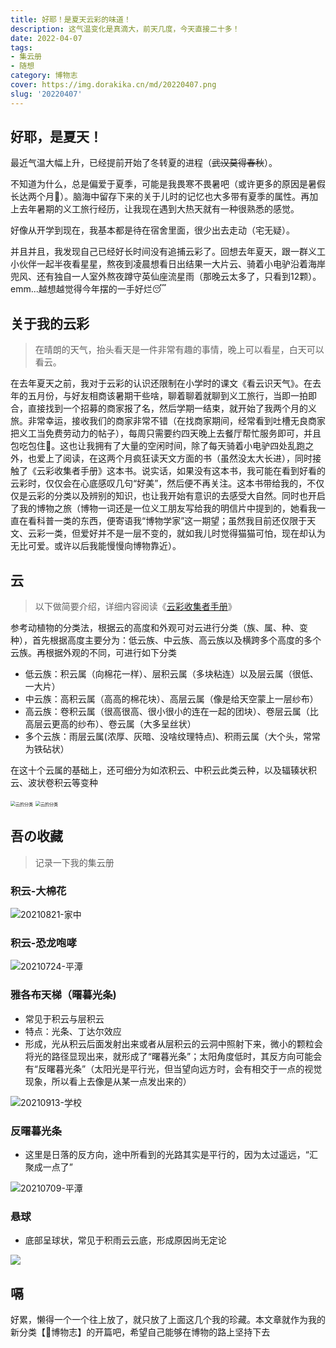 ```yaml
---
title: 好耶！是夏天云彩的味道！
description: 这气温变化是真滴大，前天几度，今天直接二十多！
date: 2022-04-07
tags: 
- 集云册
- 随想
category: 博物志
cover: https://img.dorakika.cn/md/20220407.png
slug: '20220407'
---
```


## 好耶，是夏天！

最近气温大幅上升，已经提前开始了冬转夏的进程（~~武汉莫得春秋~~）。

不知道为什么，总是偏爱于夏季，可能是我畏寒不畏暑吧（或许更多的原因是暑假长达两个月🤯）。脑海中留存下来的关于儿时的记忆也大多带有夏季的属性。再加上去年暑期的义工旅行经历，让我现在遇到大热天就有一种很熟悉的感觉。

好像从开学到现在，我基本都是待在宿舍里面，很少出去走动（宅无疑）。

并且并且，我发现自己已经好长时间没有追捕云彩了。回想去年夏天，跟一群义工小伙伴一起半夜看星星，熬夜到凌晨想看日出结果一大片云、骑着小电驴沿着海岸兜风、还有独自一人室外熬夜蹲守英仙座流星雨（那晚云太多了，只看到12颗）。emm...越想越觉得今年摆的一手好烂😴

## 关于我的云彩

> 在晴朗的天气，抬头看天是一件非常有趣的事情，晚上可以看星，白天可以看云。

在去年夏天之前，我对于云彩的认识还限制在小学时的课文《看云识天气》。在去年的五月份，与好友相商该暑期干些啥，聊着聊着就聊到义工旅行，当即一拍即合，直接找到一个招募的商家报了名，然后学期一结束，就开始了我两个月的义旅。非常幸运，接收我们的商家非常不错（在找商家期间，经常看到吐槽无良商家把义工当免费劳动力的帖子），每周只需要约四天晚上去餐厅帮忙服务即可，并且包吃包住🤤。这也让我拥有了大量的空闲时间，除了每天骑着小电驴四处乱跑之外，也爱上了阅读，在这两个月疯狂读天文方面的书（虽然没太大长进），同时接触了《云彩收集者手册》这本书。说实话，如果没有这本书，我可能在看到好看的云彩时，仅仅会在心底感叹几句“好美”，然后便不再关注。这本书带给我的，不仅仅是云彩的分类以及辨别的知识，也让我开始有意识的去感受大自然。同时也开启了我的博物之旅（博物一词还是一位义工朋友写给我的明信片中提到的，她看我一直在看科普一类的东西，便寄语我“博物学家”这一期望；虽然我目前还仅限于天文、云彩一类，但爱好并不是一层不变的，就如我儿时觉得猫猫可怕，现在却认为无比可爱。或许以后我能慢慢向博物靠近）。

## 云

> 以下做简要介绍，详细内容阅读《[云彩收集者手册](https://weread.qq.com/web/reader/e2832de071571cb7e285739kc81322c012c81e728d9d180)》

参考动植物的分类法，根据云的高度和外观可对云进行分类（族、属、种、变种），首先根据高度主要分为：低云族、中云族、高云族以及横跨多个高度的多个云族。再根据外观的不同，可进行如下分类

- 低云族：积云属（向棉花一样）、层积云属（多块粘连）以及层云属（很低、一大片）
- 中云族：高积云属（高高的棉花块）、高层云属（像是给天空蒙上一层纱布）
- 高云族：卷积云属（很高很高、很小很小的连在一起的团块）、卷层云属（比高层云更高的纱布）、卷云属（大多呈丝状）
- 多个云族：雨层云属(浓厚、灰暗、没啥纹理特点)、积雨云属（大个头，常常为铁砧状）

在这十个云属的基础上，还可细分为如浓积云、中积云此类云种，以及辐辏状积云、波状卷积云等变种

<img src="https://res.weread.qq.com/wrepub/epub_22486199_4" alt="云的分类" style="zoom:50%;" />

<img src="https://res.weread.qq.com/wrepub/epub_22486199_5" alt="云的分类" style="zoom:50%;" />

## 吾の收藏

> 记录一下我的集云册

### 积云-大棉花

![20210821-家中](https://img.dorakika.cn/md/image-20220407224131274.png)

### 积云-恐龙咆哮

![20210724-平潭](https://img.dorakika.cn/md/https%253A%252F%252Fs3-us-west-2.amazonaws.com%252Fsecure.notion-static.com%252F0f077209-e9d3-40a5-b9f7-a8a5ef2cadb5%252F20576E5DA2453C7A1F58FBA62F5D1062.jpg)

### 雅各布天梯（曙暮光条)

- 常见于积云与层积云
- 特点：光条、丁达尔效应
- 形成，光从积云后面发射出来或者从层积云的云洞中照射下来，微小的颗粒会将光的路径显现出来，就形成了“曙暮光条”；太阳角度低时，其反方向可能会有“反曙暮光条”（太阳光是平行光，但当望向远方时，会有相交于一点的视觉现象，所以看上去像是从某一点发出来的）

![20210913-学校](https://img.dorakika.cn/md/image-20220407225845182.png)

### 反曙暮光条

- 这里是日落的反方向，途中所看到的光路其实是平行的，因为太过遥远，“汇聚成一点了”

![20210709-平潭](https://img.dorakika.cn/md/20210709185431.jpg)

### 悬球

- 底部呈球状，常见于积雨云云底，形成原因尚无定论

![](https://img.dorakika.cn/md/image-20220923000000.jpg)

## 嗝

好累，懒得一个一个往上放了，就只放了上面这几个我的珍藏。本文章就作为我的新分类【🔮博物志】的开篇吧，希望自己能够在博物的路上坚持下去

